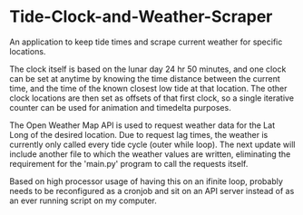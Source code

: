 # Tide-Clock-and-Weather-Scraper

An application to keep tide times and scrape current weather for specific locations. 

The clock itself is based on the lunar day 24 hr 50 minutes, and one clock can be set at anytime by knowing the time distance between
the current time, and the time of the known closest low tide at that location. The other clock locations are then set as offsets of that
first clock, so a single iterative counter can be used for animation and timedelta purposes. 

The Open Weather Map API is used to request weather data for the Lat Long of the desired location. Due to request lag times, the weather
is currently only called every tide cycle (outer while loop). The next update will include another file to which the weather values are 
written, eliminating the requirement for the 'main.py' program to call the requests itself. 

Based on high processor usage of having this on an ifinite loop, probably needs to be reconfigured as a cronjob and sit on an API server instead of as an ever running script on my computer. 


